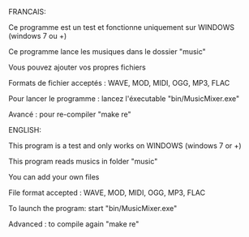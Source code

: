 FRANCAIS:

Ce programme est un test et fonctionne uniquement sur WINDOWS (windows 7 ou +)

Ce programme lance les musiques dans le dossier "music"

Vous pouvez ajouter vos propres fichiers

Formats de fichier acceptés : WAVE, MOD, MIDI, OGG, MP3, FLAC

Pour lancer le programme : lancez l'éxecutable "bin/MusicMixer.exe"

Avancé :
	pour re-compiler "make re"

ENGLISH:

This program is a test and only works on WINDOWS (windows 7 or +)

This program reads musics in folder "music"

You can add your own files

File format accepted : WAVE, MOD, MIDI, OGG, MP3, FLAC

To launch the program: start "bin/MusicMixer.exe"

Advanced :
	to compile again "make re"